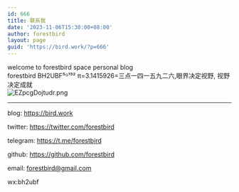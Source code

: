 ```yaml
---
id: 666
title: 联系我
date: '2023-11-06T15:30:00+08:00'
author: forestbird
layout: page
guid: 'https://bird.work/?p=666'
---
```


welcome to forestbird space personal blog  
forestbird BH2UBF⁵ᴳ¹⁹² π=3.1415926=三点一四一五九二六,眼界决定视野, 视野决定成就  
![EZpcgDojtudr.png](https://bird.work/usr/uploads/2024/03/2334364862.png "EZpcgDojtudr.png")

---

blog: <https://bird.work>

twitter: <https://twitter.com/forestbird>

telegram: <https://t.me/forestbird>

github: <https://github.com/forestbird>

email: forestbird@gmail.com

wx:bh2ubf
